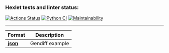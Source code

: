 ### Hexlet tests and linter status:
[![Actions Status](https://github.com/blacksmokezip/python-project-50/workflows/hexlet-check/badge.svg)](https://github.com/blacksmokezip/python-project-50/actions)
[![Python CI](https://github.com/blacksmokezip/python-project-50/actions/workflows/main.yml/badge.svg)](https://github.com/blacksmokezip/python-project-50/actions/workflows/main.yml)
[![Maintainability](https://api.codeclimate.com/v1/badges/bdf03e46694d954569e5/maintainability)](https://codeclimate.com/github/blacksmokezip/python-project-50/maintainability)

---

**Format** | **Description**
--- | ---
[**json**](https://asciinema.org/a/mVWOAPhuji2BDr5KaADLDDJbF) | Gendiff example
